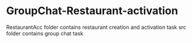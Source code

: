 # GroupChat-Restaurant-activation

RestaurantAcc folder contains restaurant creation and activation task
src folder contains group chat task
